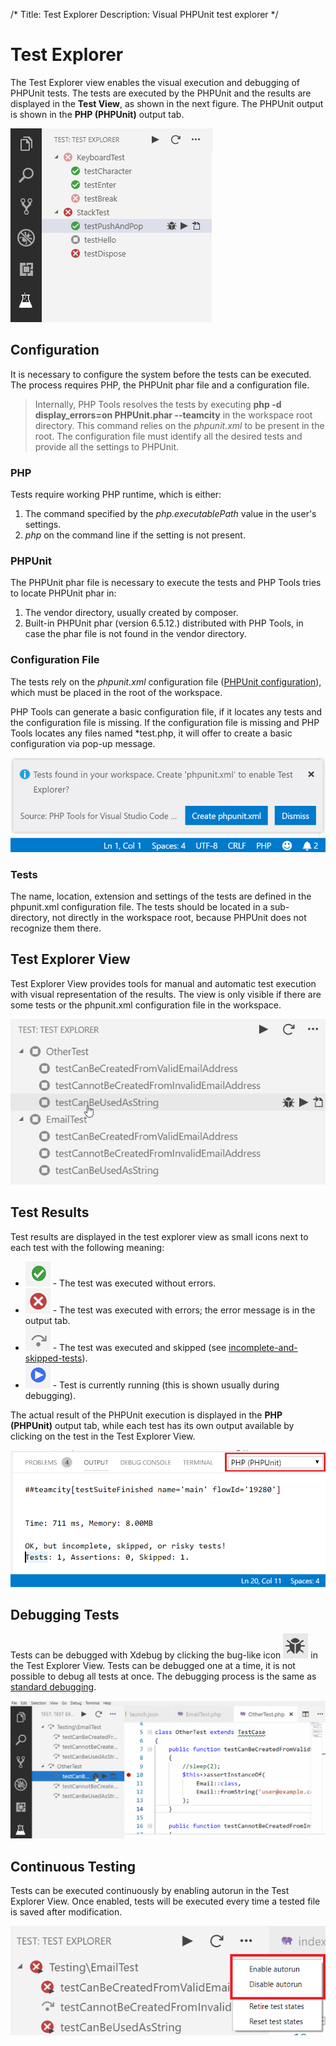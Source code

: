 /*
Title: Test Explorer
Description: Visual PHPUnit test explorer
*/

# Test Explorer

The Test Explorer view enables the visual execution and debugging of PHPUnit tests. The tests are executed by the PHPUnit and the results are displayed in the **Test View**, as shown in the next figure. The PHPUnit output is shown in the **PHP (PHPUnit)** output tab.

![Test Explorer](imgs/test-view.png)

## Configuration

It is necessary to configure the system before the tests can be executed. The process requires PHP, the PHPUnit phar file and a configuration file. 

> Internally, PHP Tools resolves the tests by executing **php -d display_errors=on PHPUnit.phar --teamcity** in the workspace root directory. This command relies on the *phpunit.xml* to be present in the root. The configuration file must identify all the desired tests and provide all the settings to PHPUnit.

### PHP

Tests require working PHP runtime, which is either:
1. The command specified by the *php.executablePath* value in the user's settings.
2. *php* on the command line if the setting is not present.

### PHPUnit

The PHPUnit phar file is necessary to execute the tests and PHP Tools tries to locate PHPUnit phar in:

1. The vendor directory, usually created by composer. 
2. Built-in PHPUnit phar (version 6.5.12.) distributed with PHP Tools, in case the phar file is not found in the vendor directory.

### Configuration File

The tests rely on the *phpunit.xml* configuration file ([PHPUnit configuration](https://phpunit.de/manual/6.5/en/appendixes.configuration.html)), which must be placed in the root of the workspace.

PHP Tools can generate a basic configuration file, if it locates any tests and the configuration file is missing. 
If the configuration file is missing and PHP Tools locates any files named \*test.php, it will offer to create a basic configuration via pop-up message.

![Configuration pop-up](imgs/test-pop-up.png)

### Tests

The name, location, extension and settings of the tests are defined in the phpunit.xml configuration file. 
The tests should be located in a sub-directory, not directly in the workspace root, because PHPUnit does not recognize them there.

## Test Explorer View

Test Explorer View provides tools for manual and automatic test execution with visual representation of the results.
The view is only visible if there are some tests or the phpunit.xml configuration file in the workspace.

![Test Explorer](imgs/test-explorer.gif)

## Test Results

Test results are displayed in the test explorer view as small icons next to each test with the following meaning:

* ![Test success](imgs/test-success.png) - The test was executed without errors.
* ![Test failure](imgs/test-failure.png) - The test was executed with errors; the error message is in the output tab.
* ![Test skipped](imgs/test-skipped.png) - The test was executed and skipped (see [incomplete-and-skipped-tests](https://phpunit.de/manual/6.5/en/incomplete-and-skipped-tests.html)).
* ![Test running](imgs/test-running.png) - Test is currently running (this is shown usually during debugging).

The actual result of the PHPUnit execution is displayed in the **PHP (PHPUnit)** output tab, while each test has its own output available by clicking on the test in the Test Explorer View.

![Test Output](imgs/test-output.png)

## Debugging Tests

Tests can be debugged with Xdebug by clicking the bug-like icon ![Debugging Icon](imgs/test-debuging.png) in the Test Explorer View. Tests can be debugged one at a time, it is not possible to debug all tests at once. The debugging process is the same as [standard debugging](Debug).

![Test Explorer](imgs/test-debug.gif)

## Continuous Testing

Tests can be executed continuously by enabling autorun in the Test Explorer View. Once enabled, tests will be executed every time a tested file is saved after modification.

![Test Autorun](imgs/test-autorun.png)
